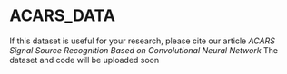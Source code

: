 # ACARS_DATA
If this dataset is useful for your research, please cite our article *ACARS Signal Source Recognition Based on Convolutional Neural Network*
The dataset and code will be uploaded soon
